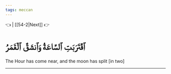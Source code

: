 ```yaml
---
tags: meccan
---
```


👈  | [[54-2|Next]] 👉

# ٱقۡتَرَبَتِ ٱلسَّاعَةُ وَٱنشَقَّ ٱلۡقَمَرُ

The Hour has come near, and the moon has split [in two]

---

